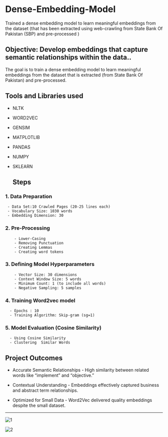 # Dense-Embedding-Model
Trained a dense embedding model to learn meaningful  embeddings from the dataset (that has been extracted using web-crawling from State Bank Of Pakistan (SBP) and pre-processed )


## **Objective: Develop embeddings that capture semantic relationships within the data..**

The goal is to train a dense embedding model to learn meaningful embeddings from the dataset that is extracted (from State Bank Of Pakistan) and pre-processed.

## Tools and Libraries used
- NLTK
- WORD2VEC
- GENSIM
- MATPLOTLIB
- PANDAS
- NUMPY
- SKLEARN

  ## Steps
  
### 1. Data Preparation
     - Data Set:10 Crawled Pages (20-25 lines each)
     - Vocabulary Size: 1030 words
     - Embedding Dimension: 30
### 2. Pre-Processing
        - Lower-Casing
        - Removing Punctuation
        - Creating Lemmas
        - Creating word tokens
          
### 3. Defining Model Hyperparameters

        - Vector Size: 30 dimensions
        - Context Window Size: 5 words
        - Minimum Count: 1 (to include all words)
        - Negative Sampling: 5 samples
   
### 4. Training Word2vec model
      - Epochs : 10
      - Training Algorithm: Skip-gram (sg=1)
        
### 5. Model Evaluation (Cosine Similarity)

      - Using Cosine Similarity
      - Clustering  Similar Words


## Project Outcomes
- Accurate Semantic Relationships
         - High similarity between related words like “implement” and “objective.”

- Contextual Understanding
          - Embeddings effectively captured business and abstract term relationships.

- Optimized for Small Data
         - Word2Vec delivered quality embeddings despite the small dataset.





---


![1](https://github.com/user-attachments/assets/4365fad9-ad05-42b7-8244-c4ee6dab92f9)








![2](https://github.com/user-attachments/assets/c96d60aa-c2cc-41e8-b767-9af8345145a0)





